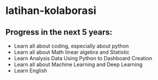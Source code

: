 # latihan-kolaborasi
## Progress in the next 5 years:
- Learn all about coding, especially about python
- Learn all about Math linear algebra and Statistic
- Learn Analysis Data Using Python to Dashboard Creation
- Learn all about Machine Learning and Deep Learning
- Learn English
